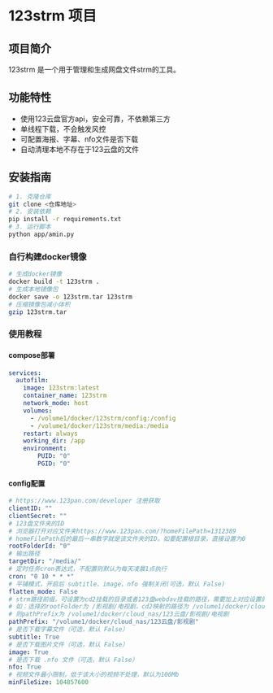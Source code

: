 # 123strm 项目

## 项目简介
123strm 是一个用于管理和生成网盘文件strm的工具。

## 功能特性
- 使用123云盘官方api，安全可靠，不依赖第三方
- 单线程下载，不会触发风控
- 可配置海报、字幕、nfo文件是否下载
- 自动清理本地不存在于123云盘的文件

## 安装指南

```bash
# 1. 克隆仓库
git clone <仓库地址>
# 2. 安装依赖
pip install -r requirements.txt
# 3. 运行脚本
python app/amin.py
```

### 自行构建docker镜像

```bash
# 生成docker镜像
docker build -t 123strm .
# 生成本地镜像包
docker save -o 123strm.tar 123strm
# 压缩镜像包减小体积
gzip 123strm.tar
```

### 使用教程

#### compose部署

```yml
services:
  autofilm:
    image: 123strm:latest
    container_name: 123strm
    network_mode: host
    volumes:
      - /volume1/docker/123strm/config:/config
      - /volume1/docker/123strm/media:/media
    restart: always
    working_dir: /app
    environment:
        PUID: "0"
        PGID: "0"
```

#### config配置


```yml
# https://www.123pan.com/developer 注册获取
clientID: ""
clientSecret: ""
# 123盘文件夹的ID
# 浏览器打开对应文件夹https://www.123pan.com/?homeFilePath=1312389
# homeFilePath后的最后一串数字就是该文件夹的ID。如要配置根目录，直接设置为0
rootFolderId: "0"
# 输出路径
targetDir: "/media/"
# 定时任务cron表达式，不配置则默认为每天凌晨1点执行
cron: "0 10 * * *"
# 平铺模式，开启后 subtitle、image、nfo 强制关闭(可选，默认 False)
flatten_mode: False
# strm路径前缀，可设置为cd2挂载的目录或者123盘webdav挂载的路径，需要加上对应设置的rootFolder的文件夹目录
# 如：选择的rootFolder为 /影视剧/电视剧，cd2映射的路径为 /volume1/docker/cloud_nas/123云盘
# 则pathPrefix为 /volume1/docker/cloud_nas/123云盘/影视剧/电视剧
pathPrefix: "/volume1/docker/cloud_nas/123云盘/影视剧"
# 是否下载字幕文件（可选，默认 False）
subtitle: True
# 是否下载图片文件（可选，默认 False）
image: True
# 是否下载 .nfo 文件（可选，默认 False）
nfo: True
# 视频文件最小限制，低于该大小的视频不处理，默认为100Mb
minFileSize: 104857600
```
